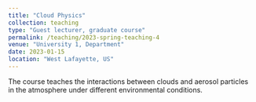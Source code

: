 ```yaml
---
title: "Cloud Physics"
collection: teaching
type: "Guest lecturer, graduate course"
permalink: /teaching/2023-spring-teaching-4
venue: "University 1, Department"
date: 2023-01-15
location: "West Lafayette, US"
---
```


The course teaches the interactions between clouds and aerosol particles in the atmosphere under different environmental conditions.

<!-- Heading 1
======

Heading 2
======

Heading 3
====== -->
